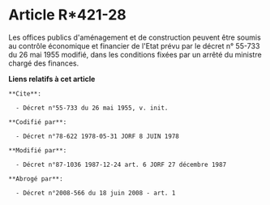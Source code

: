 # Article R*421-28

Les offices publics d'aménagement et de construction peuvent être soumis au contrôle économique et financier de l'Etat prévu
par le décret n° 55-733 du 26 mai 1955 modifié, dans les conditions fixées par un arrêté du ministre chargé des finances.

**Liens relatifs à cet article**

	**Cite**:

	  - Décret n°55-733 du 26 mai 1955, v. init.

	**Codifié par**:

	  - Décret n°78-622 1978-05-31 JORF 8 JUIN 1978

	**Modifié par**:

	  - Décret n°87-1036 1987-12-24 art. 6 JORF 27 décembre 1987

	**Abrogé par**:

	  - Décret n°2008-566 du 18 juin 2008 - art. 1
